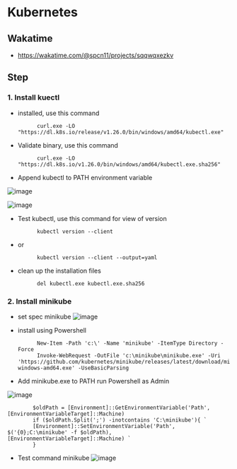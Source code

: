 # Kubernetes
## Wakatime
- https://wakatime.com/@spcn11/projects/sqqwqxezkv
## Step
### 1. Install kuectl
- installed, use this command

            curl.exe -LO        "https://dl.k8s.io/release/v1.26.0/bin/windows/amd64/kubectl.exe"

- Validate binary, use this command

            curl.exe -LO "https://dl.k8s.io/v1.26.0/bin/windows/amd64/kubectl.exe.sha256"

- Append kubectl to PATH environment variable

![image](https://user-images.githubusercontent.com/113360594/226096032-8df36e45-68d9-4c06-bf61-120665ac0c0e.png)
   
![image](https://user-images.githubusercontent.com/113360594/226096046-f35ed8ca-2c4d-496e-a9c5-52048534d199.png)


- Test kubectl, use this command for view of version 

            kubectl version --client
- or

            kubectl version --client --output=yaml

- clean up the installation files

            del kubectl.exe kubectl.exe.sha256

### 2. Install minikube
- set spec minikube
![image](https://user-images.githubusercontent.com/113360594/226096076-a13d1523-7d76-4e84-9e2f-666719868c54.png)

- install using Powershell

            New-Item -Path 'c:\' -Name 'minikube' -ItemType Directory -Force
            Invoke-WebRequest -OutFile 'c:\minikube\minikube.exe' -Uri 'https://github.com/kubernetes/minikube/releases/latest/download/minikube-windows-amd64.exe' -UseBasicParsing

- Add minikube.exe to PATH run Powershell as Admin

![image](https://user-images.githubusercontent.com/113360594/226096086-64f22d57-0133-48cf-92f2-b64dac2670b8.png)


            $oldPath = [Environment]::GetEnvironmentVariable('Path', [EnvironmentVariableTarget]::Machine)
            if ($oldPath.Split(';') -inotcontains 'C:\minikube'){ `
            [Environment]::SetEnvironmentVariable('Path', $('{0};C:\minikube' -f $oldPath), [EnvironmentVariableTarget]::Machine) `
            }

- Test command minikube
![image](https://user-images.githubusercontent.com/113360594/226096102-d5af97ab-0524-42fa-a336-5b3f0a1e4042.png)




